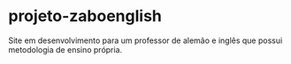 # projeto-zaboenglish
Site em desenvolvimento para um professor de alemão e inglês que possui metodologia de ensino própria.
